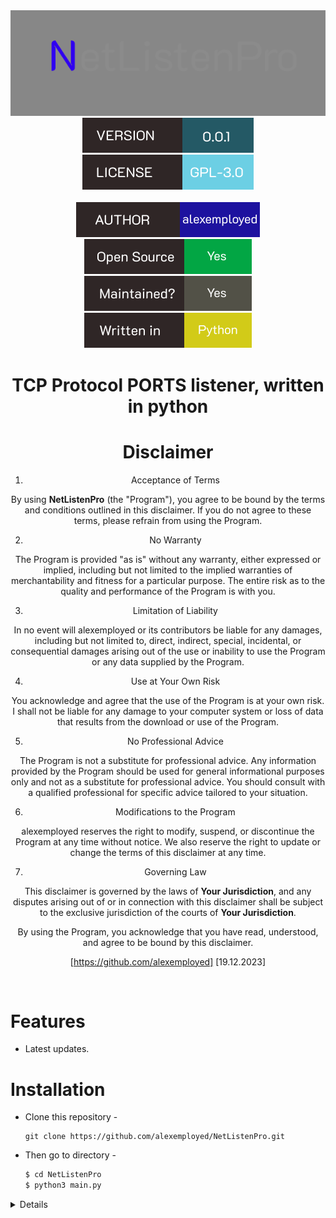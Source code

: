 <div align="center">
  <img src="https://raw.githubusercontent.com/alexemployed/NetListenPro/main/.github/misc/logo.png"></img><br>
  <img src="https://raw.githubusercontent.com/alexemployed/NetListenPro/e3f9f6b7a2f5242d5689023a4fd0b2c72f4eac89/.github/misc/version.svg"></img>
  <img src="https://raw.githubusercontent.com/alexemployed/NetListenPro/910360bc12546cfd472dd2b7f8c4c9de1280e6dd/.github/misc/LICENSE.svg"></img><br><br>
  <img src="https://raw.githubusercontent.com/alexemployed/NetListenPro/ab4be0dc0f14ed7e6c43ec998401f9cc3486cf38/.github/misc/AUTHOR.svg"></img>
  <img src="https://raw.githubusercontent.com/alexemployed/NetListenPro/b65a48bfc1abb924faae2418b754c9f3741ca2ff/.github/misc/Open%20source.svg"></img>
  <img src="https://raw.githubusercontent.com/alexemployed/NetListenPro/65152da645ca08d812105cc44a6669d99bf20e3b/.github/misc/Maintained.svg"></img>
  <img src="https://raw.githubusercontent.com/alexemployed/NetListenPro/65152da645ca08d812105cc44a6669d99bf20e3b/.github/misc/Written%20in.svg"></img>

  # TCP Protocol PORTS listener, written in python
  # Disclaimer
1. Acceptance of Terms

By using **NetListenPro** (the "Program"), you agree to be bound by the terms and conditions outlined in this disclaimer. If you do not agree to these terms, please refrain from using the Program.

2. No Warranty

The Program is provided "as is" without any warranty, either expressed or implied, including but not limited to the implied warranties of merchantability and fitness for a particular purpose. The entire risk as to the quality and performance of the Program is with you.

3. Limitation of Liability

In no event will alexemployed or its contributors be liable for any damages, including but not limited to, direct, indirect, special, incidental, or consequential damages arising out of the use or inability to use the Program or any data supplied by the Program.

4. Use at Your Own Risk

You acknowledge and agree that the use of the Program is at your own risk. I shall not be liable for any damage to your computer system or loss of data that results from the download or use of the Program.

5. No Professional Advice

The Program is not a substitute for professional advice. Any information provided by the Program should be used for general informational purposes only and not as a substitute for professional advice. You should consult with a qualified professional for specific advice tailored to your situation.

6. Modifications to the Program

alexemployed reserves the right to modify, suspend, or discontinue the Program at any time without notice. We also reserve the right to update or change the terms of this disclaimer at any time.

7. Governing Law

This disclaimer is governed by the laws of **Your Jurisdiction**, and any disputes arising out of or in connection with this disclaimer shall be subject to the exclusive jurisdiction of the courts of **Your Jurisdiction**.

By using the Program, you acknowledge that you have read, understood, and agree to be bound by this disclaimer.

[https://github.com/alexemployed]
[19.12.2023]
</div><br>

# Features
* Latest updates.

# Installation
* Clone this repository -
  ```git
  git clone https://github.com/alexemployed/NetListenPro.git
  ```
* Then go to directory -
  ```zsh
  $ cd NetListenPro
  $ python3 main.py
  ```

  
 <details>
    <b><summary>Dependencies</summary>
    [1] Asyncio - pip install asyncio
 </details>

